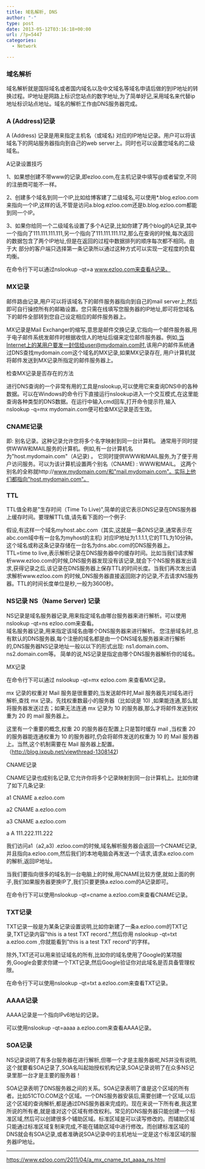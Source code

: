 ```yaml
---
title: 域名解析, DNS
author: "-"
type: post
date: 2013-05-12T03:16:18+00:00
url: /?p=5447
categories:
  - Network

---
```

### 域名解析
  
域名解析就是国际域名或者国内域名以及中文域名等域名申请后做的到IP地址的转换过程。IP地址是网路上标识您站点的数字地址,为了简单好记,采用域名来代替ip地址标识站点地址。域名的解析工作由DNS服务器完成。

### A (Address)记录
A (Address) 记录是用来指定主机名（或域名) 对应的IP地址记录。用户可以将该域名下的网站服务器指向到自己的web server上。同时也可以设置您域名的二级域名。

A记录设置技巧

1、如果想创建不带www的记录,即ezloo.com,在主机记录中填写@或者留空,不同的注册商可能不一样。

2、创建多个域名到同一个IP,比如给博客建了二级域名,可以使用*.blog.ezloo.com来指向一个IP,这样的话,不管是访问a.blog.ezloo.com还是b.blog.ezloo.com都能到同一个IP。

3、如果你给同一个二级域名设置了多个A记录,比如你建了两个blog的A记录,其中一个指向了111.111.111.111,另一个指向了111.111.111.112,那么在查询的时候,每次返回的数据包含了两个IP地址,但是在返回的过程中数据排列的顺序每次都不相同。由于大 部分的客户端只选择第一条记录所以通过这种方式可以实现一定程度的负载均衡。

在命令行下可以通过nslookup -qt=a www.ezloo.com来查看A记录。


 ### MX记录
  
邮件路由记录,用户可以将该域名下的邮件服务器指向到自己的mail server上,然后即可自行操控所有的邮箱设置。您只需在线填写您服务器的IP地址,即可将您域名下的邮件全部转到您自己设定相应的邮件服务器上。

MX记录是Mail Exchanger的缩写,意思是邮件交换记录,它指向一个邮件服务器,用于电子邮件系统发邮件时根据收信人的地址后缀来定位邮件服务器。例如,当Internet上的某用户要发一封信给user@mydomain.com时,该用户的邮件系统通过DNS查找mydomain.com这个域名的MX记录,如果MX记录存在, 用户计算机就将邮件发送到MX记录所指定的邮件服务器上。

检查MX记录是否存在的方法

进行DNS查询的一个非常有用的工具是nslookup,可以使用它来查询DNS中的各种数据。可以在Windows的命令行下直接运行nslookup进入一个交互模式,在这里能查询各种类型的DNS数据。在运行中输入cmd回车,打开命令提示符,输入nslookup -q=mx mydomain.com便可检查MX记录是否生效。

### CNAME记录
  
即: 别名记录。这种记录允许您将多个名字映射到同一台计算机。 通常用于同时提供WWW和MAIL服务的计算机。例如,有一台计算机名为"host.mydomain.com"（A记录) 。 它同时提供WWW和MAIL服务,为了便于用户访问服务。可以为该计算机设置两个别名（CNAME) : WWW和MAIL。 这两个别名的全称就http://www.mydomain.com/和"mail.mydomain.com"。实际上他们都指向"host.mydomain.com"。

### TTL
  
TTL值全称是"生存时间（Time To Live)",简单的说它表示DNS记录在DNS服务器上缓存时间。要理解TTL值,请先看下面的一个例子: 
  
假设,有这样一个域名myhost.abc.com（其实,这就是一条DNS记录,通常表示在abc.com域中有一台名为myhost的主机) 对应IP地址为1.1.1.1,它的TTL为10分钟。这个域名或称这条记录存储在一台名为dns.abc.com的DNS服务器上。
TTL=time to live,表示解析记录在DNS服务器中的缓存时间。比如当我们请求解析www.ezloo.com的时候,DNS服务器发现没有该记录,就会下个NS服务器发出请求,获得记录之后,该记录在DNS服务器上保存TTL的时间长度。当我们再次发出请求解析www.ezloo.com 的时候,DNS服务器直接返回刚才的记录,不去请求NS服务器。TTL的时间长度单位是秒,一般为3600秒。

### NS记录  NS（Name Server) 记录
NS记录是域名服务器记录,用来指定域名由哪台服务器来进行解析。可以使用nslookup -qt=ns ezloo.com来查看。  
域名服务器记录,用来指定该域名由哪个DNS服务器来进行解析。  您注册域名时,总有默认的DNS服务器,每个注册的域名都是由一个DNS域名服务器来进行解析的,DNS服务器NS记录地址一般以以下的形式出现:  ns1.domain.com、ns2.domain.com等。  简单的说,NS记录是指定由哪个DNS服务器解析你的域名。  



MX记录

在命令行下可以通过 nslookup -qt=mx ezloo.com 来查看MX记录。

mx 记录的权重对 Mail 服务是很重要的,当发送邮件时,Mail 服务器先对域名进行解析,查找 mx 记录。先找权重数最小的服务器（比如说是 10) ,如果能连通,那么就将服务器发送过去；如果无法连通 mx 记录为 10 的服务器,那么才将邮件发送到权重为 20 的 mail 服务器上。

这里有一个重要的概念,权重 20 的服务器在配置上只是暂时缓存 mail ,当权重 20 的服务器能连通权重为 10 的服务器时,仍会将邮件发送的权重为 10 的 Mail 服务器上。当然,这个机制需要在 Mail 服务器上配置。（http://blog.ixpub.net/viewthread-1308142) 

CNAME记录

CNAME记录也成别名记录,它允许你将多个记录映射到同一台计算机上。比如你建了如下几条记录: 

a1 CNAME a.ezloo.com
  
a2 CNAME a.ezloo.com
  
a3 CNAME a.ezloo.com
  
a A 111.222.111.222

我们访问a1（a2,a3) .ezloo.com的时候,域名解析服务器会返回一个CNAME记录,并且指向a.ezloo.com,然后我们的本地电脑会再发送一个请求,请求a.ezloo.com的解析,返回IP地址。

当我们要指向很多的域名到一台电脑上的时候,用CNAME比较方便,就如上面的例子,我们如果服务器更换IP了,我们只要更换a.ezloo.com的A记录即可。

在命令行下可以使用nslookup -qt=cname a.ezloo.com来查看CNAME记录。

### TXT记录

TXT记录一般是为某条记录设置说明,比如你新建了一条a.ezloo.com的TXT记录,TXT记录内容"this is a test TXT record.",然后你用 nslookup -qt=txt a.ezloo.com ,你就能看到"this is a test TXT record"的字样。

除外,TXT还可以用来验证域名的所有,比如你的域名使用了Google的某项服务,Google会要求你建一个TXT记录,然后Google验证你对此域名是否具备管理权限。

在命令行下可以使用nslookup -qt=txt a.ezloo.com来查看TXT记录。

### AAAA记录

AAAA记录是一个指向IPv6地址的记录。

可以使用nslookup -qt=aaaa a.ezloo.com来查看AAAA记录。

### SOA记录 
NS记录说明了有多台服务器在进行解析,但哪一个才是主服务器呢,NS并没有说明,这个就要看SOA记录了,SOA名叫起始授权机构记录,SOA记录说明了在众多NS记录里那一台才是主要的服务器！

SOA记录表明了DNS服务器之间的关系。SOA记录表明了谁是这个区域的所有者。比如51CTO.COM这个区域。一个DNS服务器安装后,需要创建一个区域,以后这个区域的查询解析,都是通过DNS服务器来完成的。现在来说一下所有者,我这里所说的所有者,就是谁对这个区域有修改权利。常见的DNS服务器只能创建一个标准区域,然后可以创建很多个辅助区域。标准区域是可以读写修改的。而辅助区域只能通过标准区域复制来完成,不能在辅助区域中进行修改。而创建标准区域的DNS就会有SOA记录,或者准确说SOA记录中的主机地址一定是这个标准区域的服务器IP地址。

---

https://www.ezloo.com/2011/04/a_mx_cname_txt_aaaa_ns.html